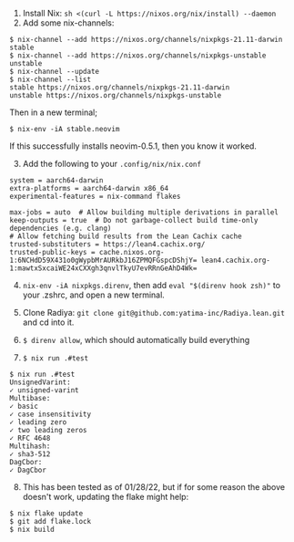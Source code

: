 1. Install Nix: `sh <(curl -L https://nixos.org/nix/install) --daemon`
2. Add some nix-channels:

```
$ nix-channel --add https://nixos.org/channels/nixpkgs-21.11-darwin stable
$ nix-channel --add https://nixos.org/channels/nixpkgs-unstable unstable
$ nix-channel --update
$ nix-channel --list
stable https://nixos.org/channels/nixpkgs-21.11-darwin
unstable https://nixos.org/channels/nixpkgs-unstable
```

Then in a new terminal;

```
$ nix-env -iA stable.neovim
```

If this successfully installs neovim-0.5.1, then you know it worked.

3. Add the following to your `.config/nix/nix.conf`
```
system = aarch64-darwin
extra-platforms = aarch64-darwin x86_64
experimental-features = nix-command flakes

max-jobs = auto  # Allow building multiple derivations in parallel
keep-outputs = true  # Do not garbage-collect build time-only dependencies (e.g. clang)
# Allow fetching build results from the Lean Cachix cache
trusted-substituters = https://lean4.cachix.org/
trusted-public-keys = cache.nixos.org-1:6NCHdD59X431o0gWypbMrAURkbJ16ZPMQFGspcDShjY= lean4.cachix.org-1:mawtxSxcaiWE24xCXXgh3qnvlTkyU7evRRnGeAhD4Wk=
```

4. `nix-env -iA nixpkgs.direnv`, then add `eval "$(direnv hook zsh)"` to your .zshrc, and open a new terminal.

5. Clone Radiya: `git clone git@github.com:yatima-inc/Radiya.lean.git` and cd
   into it.

6. `$ direnv allow`, which should automatically build everything
7. `$ nix run .#test`
```
$ nix run .#test
UnsignedVarint:
✓ unsigned-varint
Multibase:
✓ basic
✓ case insensitivity
✓ leading zero
✓ two leading zeros
✓ RFC 4648
Multihash:
✓ sha3-512
DagCbor:
✓ DagCbor
```

8. This has been tested as of 01/28/22, but if for some reason the above doesn't
   work, updating the flake might help:

```
$ nix flake update
$ git add flake.lock
$ nix build
```
